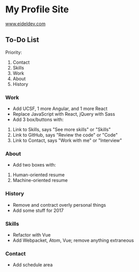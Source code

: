 # My Profile Site

www.eideldev.com

## To-Do List

Priority:
1) Contact
2) Skills
3) Work
4) About
5) History

### Work
* Add UCSF, 1 more Angular, and 1 more React
* Replace JavaScript with React, jQuery with Sass
* Add 3 box/buttons with:
1) Link to Skills, says "See more skills" or "Skills"
2) Link to GitHub, says "Review the code" or "Code"
3) Link to Contact, says "Work with me" or "Interview"

### About
* Add two boxes with:
1) Human-oriented resume
2) Machine-oriented resume

### History
* Remove and contract overly personal things
* Add some stuff for 2017

### Skills
* Refactor with Vue
* Add Webpacket, Atom, Vue; remove anything extraneous

### Contact
* Add schedule area
